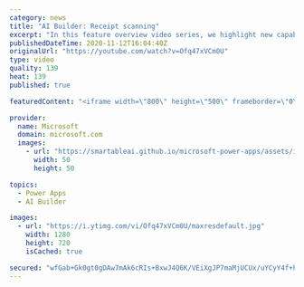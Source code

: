 ```yaml
---
category: news
title: "AI Builder: Receipt scanning"
excerpt: "In this feature overview video series, we highlight new capabilities included in the latest update to AI Builder.  Receipt scanning is a new AI Builder feature that processes receipts to identify and extract information. The AI model identifies receipt data, merchant information, total price, and taxes"
publishedDateTime: 2020-11-12T16:04:40Z
originalUrl: "https://youtube.com/watch?v=Ofq47xVCm0U"
type: video
quality: 139
heat: 139
published: true

featuredContent: "<iframe width=\"800\" height=\"500\" frameborder=\"0\" src=\"https://www.youtube.com/embed/Ofq47xVCm0U\" allow=\"accelerometer; autoplay; encrypted-media; gyroscope; picture-in-picture\" allowfullscreen></iframe>"

provider:
  name: Microsoft
  domain: microsoft.com
  images:
    - url: "https://smartableai.github.io/microsoft-power-apps/assets/images/organizations/microsoft.com-50x50.jpg"
      width: 50
      height: 50

topics:
  - Power Apps
  - AI Builder

images:
  - url: "https://i.ytimg.com/vi/Ofq47xVCm0U/maxresdefault.jpg"
    width: 1280
    height: 720
    isCached: true

secured: "wfGab+Gk0gt0gDAw7mAk6cRIs+BxwJ4Q6K/VEiXgJP7maMjUCUx/uYCyY4f+hvkiU7nTXtio3Oomit2UExFGoirYuqrpNtVSjyYEXlYgq62uGzAo+0W5WD4tavNVPhkBDMtx2/Dkv5ZP5apSRNbGVQRqzj2sYt1ZWHRFa2W86BbQBGRqtuuqlAolXAwPBTafHPz/xeppVOaTLWPTNQAB/8NzXd+fQCj1RamImE9GgTa+wvhR96XWfrCLIpjywF8ICBqDdKpshbanaj1lPEn6Dwb15WqDB2d3fQeR9721t4thaly78cGubZH7fxNLY6Hi/8vxTYQF2OBp3jl1zvEAHum+DSiDWKuwEfSwyFZ+ly7WQF5P3ytp7BpbrgGEYWq2ZGbg3TB2zZFcFmrZ64mFiVROOZ7by+Ho6fIQ1bPifLLQYtB+G+NHUMzdTrdeMLGh;BJjBhCYS3ai66SCJrmBBng=="
---
```


